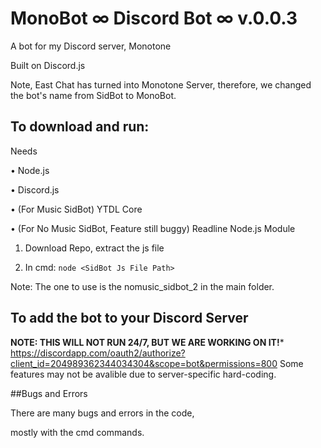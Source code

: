 # MonoBot ∞ Discord Bot ∞ v.0.0.3
A bot for my Discord server, Monotone 

Built on Discord.js 

Note, East Chat has turned into Monotone Server, therefore, we changed the bot's name from SidBot to MonoBot.

## To download and run:

Needs

• Node.js

• Discord.js

• (For Music SidBot) YTDL Core

• (For No Music SidBot, Feature still buggy) Readline Node.js Module 

1. Download Repo, extract the js file

2. In cmd: ```node <SidBot Js File Path>```

Note: The one to use is the nomusic_sidbot_2 in the main folder.

## To add the bot to your Discord Server
**NOTE: THIS WILL NOT RUN 24/7, BUT WE ARE WORKING ON IT!***
https://discordapp.com/oauth2/authorize?client_id=204989362344034304&scope=bot&permissions=800
Some features may not be avalible due to server-specific hard-coding.

##Bugs and Errors

There are many bugs and errors in the code,

mostly with the cmd commands.


